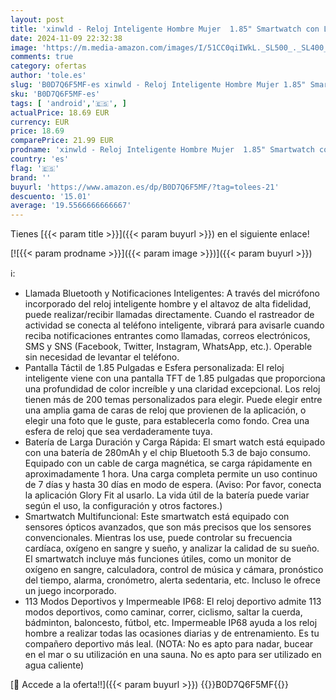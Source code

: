 ```yaml
---
layout: post
title: 'xinwld - Reloj Inteligente Hombre Mujer  1.85" Smartwatch con Llamadas Bluetooth  113 Modos Deportivos Relojes  Pulsómetro  Monitor de Sueño  Podómetro  Impermeable IP68 Pulsera Actividad Android iOS  Negro'
date: 2024-11-09 22:32:38
image: 'https://m.media-amazon.com/images/I/51CC0qiIWkL._SL500_._SL400_.jpg'
comments: true
category: ofertas
author: 'tole.es'
slug: 'B0D7Q6F5MF-es xinwld - Reloj Inteligente Hombre Mujer 1.85" Smartwatch...'
sku: 'B0D7Q6F5MF-es'
tags: [ 'android','🇪🇸', ]
actualPrice: 18.69 EUR
currency: EUR
price: 18.69
comparePrice: 21.99 EUR
prodname: 'xinwld - Reloj Inteligente Hombre Mujer  1.85" Smartwatch con Llamadas Bluetooth  113 Modos Deportivos Relojes  Pulsómetro  Monitor de Sueño  Podómetro  Impermeable IP68 Pulsera Actividad Android iOS  Negro'
country: 'es'
flag: '🇪🇸'
brand: ''
buyurl: 'https://www.amazon.es/dp/B0D7Q6F5MF/?tag=tolees-21'
descuento: '15.01'
average: '19.5566666666667'
---
```


Tienes [{{< param title >}}]({{< param buyurl >}}) en el siguiente enlace!

[![{{< param prodname >}}]({{< param image >}})]({{< param buyurl >}})

ℹ️:

- Llamada Bluetooth y Notificaciones Inteligentes: A través del micrófono incorporado del reloj inteligente hombre y el altavoz de alta fidelidad, puede realizar/recibir llamadas directamente. Cuando el rastreador de actividad se conecta al teléfono inteligente, vibrará para avisarle cuando reciba notificaciones entrantes como llamadas, correos electrónicos, SMS y SNS (Facebook, Twitter, Instagram, WhatsApp, etc.). Operable sin necesidad de levantar el teléfono.
- Pantalla Táctil de 1.85 Pulgadas e Esfera personalizada: El reloj inteligente viene con una pantalla TFT de 1.85 pulgadas que proporciona una profundidad de color increíble y una claridad excepcional. Los reloj tienen más de 200 temas personalizados para elegir. Puede elegir entre una amplia gama de caras de reloj que provienen de la aplicación, o elegir una foto que le guste, para establecerla como fondo. Crea una esfera de reloj que sea verdaderamente tuya.
- Batería de Larga Duración y Carga Rápida: El smart watch está equipado con una batería de 280mAh y el chip Bluetooth 5.3 de bajo consumo. Equipado con un cable de carga magnética, se carga rápidamente en aproximadamente 1 hora. Una carga completa permite un uso continuo de 7 días y hasta 30 días en modo de espera. (Aviso: Por favor, conecta la aplicación Glory Fit al usarlo. La vida útil de la batería puede variar según el uso, la configuración y otros factores.)
- Smartwatch Multifuncional: Este smartwatch está equipado con sensores ópticos avanzados, que son más precisos que los sensores convencionales. Mientras los use, puede controlar su frecuencia cardíaca, oxígeno en sangre y sueño, y analizar la calidad de su sueño. El smartwatch incluye más funciones útiles, como un monitor de oxígeno en sangre, calculadora, control de música y cámara, pronóstico del tiempo, alarma, cronómetro, alerta sedentaria, etc. Incluso le ofrece un juego incorporado.
- 113 Modos Deportivos y Impermeable IP68: El reloj deportivo admite 113 modos deportivos, como caminar, correr, ciclismo, saltar la cuerda, bádminton, baloncesto, fútbol, etc. Impermeable IP68 ayuda a los reloj hombre a realizar todas las ocasiones diarias y de entrenamiento. Es tu compañero deportivo más leal. (NOTA: No es apto para nadar, bucear en el mar o su utilización en una sauna. No es apto para ser utilizado en agua caliente)

[🛒 Accede a la oferta!!]({{< param buyurl >}})
{{<world>}}B0D7Q6F5MF{{</world>}}
